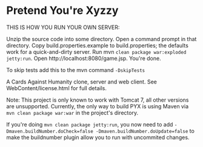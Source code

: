 Pretend You're Xyzzy
===================


THIS IS HOW YOU RUN YOUR OWN SERVER:

Unzip the source code into some directory. Open a command prompt in that directory. Copy build.properties.example to build.properties; the defaults work for a quick-and-dirty server. Run mvn ```clean package war:exploded jetty:run```. Open http://localhost:8080/game.jsp. You're done.

To skip tests add this to the mvn command ```-DskipTests```
















A Cards Against Humanity clone, server and web client. See WebContent/license.html for full details.

Note: This project is only known to work with Tomcat 7, all other versions are unsupported. 
Currently, the only way to build PYX is using Maven via ```mvn clean package war:war``` in the project's directory.


If you're doing ```mvn clean package jetty:run```, you now need to add ```-Dmaven.buildNumber.doCheck=false -Dmaven.buildNumber.doUpdate=false``` to make the buildnumber plugin allow you to run with uncommited changes.

